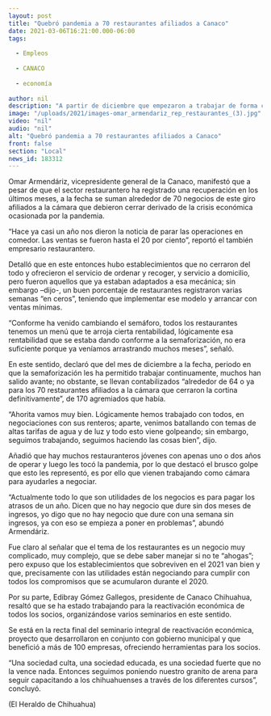 ```yaml
---
layout: post
title: "Quebró pandemia a 70 restaurantes afiliados a Canaco"
date: 2021-03-06T16:21:00.000-06:00
tags:
  
  - Empleos
  
  - CANACO
  
  - economía
  
author: nil
description: "A partir de diciembre que empezaron a trabajar de forma continua, el resto ha obtenido rentabilidad"
image: "/uploads/2021/images-omar_armendariz_rep_restaurantes_(3).jpg"
video: "nil"
audio: "nil"
alt: "Quebró pandemia a 70 restaurantes afiliados a Canaco"
front: false
section: "Local"
news_id: 183312
---
```


Omar Armendáriz, vicepresidente general de la Canaco, manifestó que a pesar de que el sector restaurantero ha registrado una recuperación en los últimos meses, a la fecha se suman alrededor de 70 negocios de este giro afiliados a la cámara que debieron cerrar derivado de la crisis económica ocasionada por la pandemia.

“Hace ya casi un año nos dieron la noticia de parar las operaciones en comedor. Las ventas se fueron hasta el 20 por ciento”, reportó el también empresario restaurantero.

Detalló que en este entonces hubo establecimientos que no cerraron del todo y ofrecieron el servicio de ordenar y recoger, y servicio a domicilio, pero fueron aquellos que ya estaban adaptados a esa mecánica; sin embargo –dijo-, un buen porcentaje de restaurantes registraron varias semanas “en ceros”, teniendo que implementar ese modelo y arrancar con ventas mínimas.

“Conforme ha venido cambiando el semáforo, todos los restaurantes tenemos un menú que te arroja cierta rentabilidad, lógicamente esa rentabilidad que se estaba dando conforme a la semaforización, no era suficiente porque ya veníamos arrastrando muchos meses”, señaló.

En este sentido, declaró que del mes de diciembre a la fecha, periodo en que la semaforización les ha permitido trabajar continuamente, muchos han salido avante; no obstante, se llevan contabilizados “alrededor de 64 o ya para los 70 restaurantes afiliados a la cámara que cerraron la cortina definitivamente”, de 170 agremiados que había.

“Ahorita vamos muy bien. Lógicamente hemos trabajado con todos, en negociaciones con sus renteros; aparte, venimos batallando con temas de altas tarifas de agua y de luz y todo esto viene golpeando; sin embargo, seguimos trabajando, seguimos haciendo las cosas bien”, dijo.

Añadió que hay muchos restauranteros jóvenes con apenas uno o dos años de operar y luego les tocó la pandemia, por lo que destacó el brusco golpe que esto les representó, es por ello que vienen trabajando como cámara para ayudarles a negociar.

“Actualmente todo lo que son utilidades de los negocios es para pagar los atrasos de un año. Dicen que no hay negocio que dure sin dos meses de ingresos, yo digo que no hay negocio que dure con una semana sin ingresos, ya con eso se empieza a poner en problemas”, abundó Armendáriz.

Fue claro al señalar que el tema de los restaurantes es un negocio muy complicado, muy complejo, que se debe saber manejar si no te “ahogas”; pero expuso que los establecimientos que sobreviven en el 2021 van bien y que, precisamente con las utilidades están negociando para cumplir con todos los compromisos que se acumularon durante el 2020.

Por su parte, Edibray Gómez Gallegos, presidente de Canaco Chihuahua, resaltó que se ha estado trabajando para la reactivación económica de todos los socios, organizándose varios seminarios en este sentido.

Se está en la recta final del seminario integral de reactivación económica, proyecto que desarrollaron en conjunto con gobierno municipal y que benefició a más de 100 empresas, ofreciendo herramientas para los socios.

“Una sociedad culta, una sociedad educada, es una sociedad fuerte que no la vence nada. Entonces seguimos poniendo nuestro granito de arena para seguir capacitando a los chihuahuenses a través de los diferentes cursos”, concluyó.

(El Heraldo de Chihuahua)